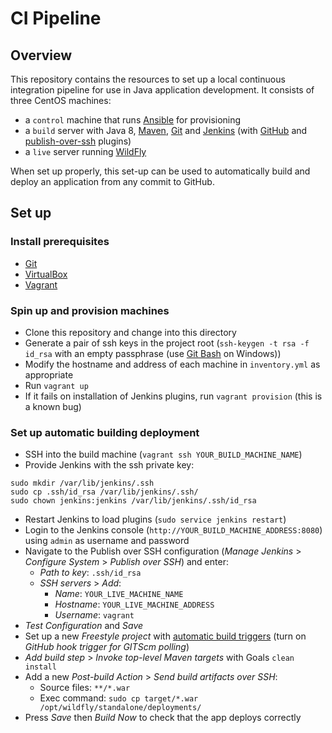 # CI Pipeline
## Overview
This repository contains the resources to set up a local continuous integration pipeline for use in Java application development.
It consists of three CentOS machines:
- a `control` machine that runs [Ansible](https://www.ansible.com/) for provisioning
- a `build` server with Java 8, [Maven](https://maven.apache.org/), [Git](https://git-scm.com/) and [Jenkins](https://jenkins.io/) (with [GitHub](https://wiki.jenkins.io/display/JENKINS/GitHub+Plugin) and [publish-over-ssh](https://wiki.jenkins.io/display/JENKINS/Publish+Over+SSH+Plugin) plugins)
- a `live` server running [WildFly](http://wildfly.org/)

When set up properly, this set-up can be used to automatically build and deploy an application from any commit to GitHub.

## Set up

### Install prerequisites
- [Git](https://git-scm.com/downloads)
- [VirtualBox](https://www.virtualbox.org/wiki/Downloads)
- [Vagrant](https://www.vagrantup.com/)

### Spin up and provision machines
- Clone this repository and change into this directory
- Generate a pair of ssh keys in the project root (`ssh-keygen -t rsa -f id_rsa` with an empty passphrase (use [Git Bash](https://gitforwindows.org/) on Windows))
- Modify the hostname and address of each machine in `inventory.yml` as appropriate
- Run `vagrant up`
- If it fails on installation of Jenkins plugins, run `vagrant provision` (this is a known bug)

### Set up automatic building deployment
- SSH into the build machine (`vagrant ssh YOUR_BUILD_MACHINE_NAME`)
- Provide Jenkins with the ssh private key:
```
sudo mkdir /var/lib/jenkins/.ssh
sudo cp .ssh/id_rsa /var/lib/jenkins/.ssh/
sudo chown jenkins:jenkins /var/lib/jenkins/.ssh/id_rsa
```
- Restart Jenkins to load plugins (`sudo service jenkins restart`)
- Login to the Jenkins console (`http://YOUR_BUILD_MACHINE_ADDRESS:8080`) using `admin` as username and password
- Navigate to the Publish over SSH configuration (_Manage Jenkins_ > _Configure System_ > _Publish over SSH_) and enter:
  - _Path to key_: `.ssh/id_rsa`
  - _SSH servers_ > _Add_:
    - _Name_: `YOUR_LIVE_MACHINE_NAME`
    - _Hostname_: `YOUR_LIVE_MACHINE_ADDRESS`
    - _Username_: `vagrant`
- _Test Configuration_  and _Save_
- Set up a new _Freestyle project_ with [automatic build triggers](https://wiki.jenkins.io/display/JENKINS/Building+a+software+project) (turn on _GitHub hook trigger for GITScm polling_)
- _Add build step_ > _Invoke top-level Maven targets_ with Goals `clean install`
- Add a new _Post-build Action_ > _Send build artifacts over SSH_:
  - Source files: `**/*.war`
  - Exec command: `sudo cp target/*.war /opt/wildfly/standalone/deployments/`
- Press _Save_ then _Build Now_ to check that the app deploys correctly
